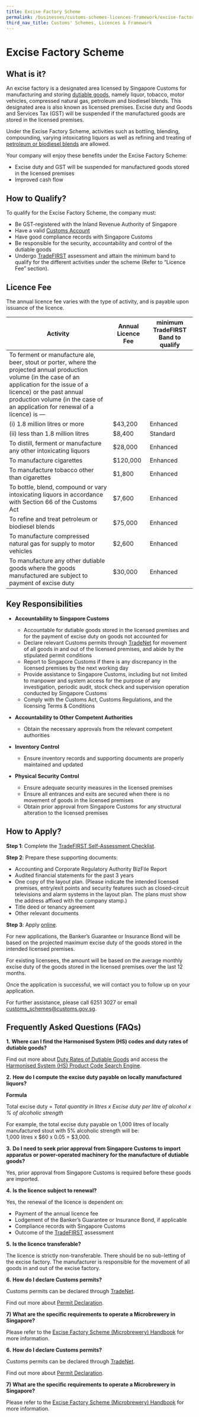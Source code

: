 ```yaml
---
title: Excise Factory Scheme
permalink: /businesses/customs-schemes-licences-framework/excise-factory-scheme
third_nav_title: Customs' Schemes, Licences & Framework
---
```


# Excise Factory Scheme

## What is it?

An excise factory is a designated area licensed by Singapore Customs for manufacturing and storing  [dutiable goods](https://singapore-customs-staging.netlify.app/businesses/valuation-duties-taxes-and-fees/duties-and-dutiable-goods), namely liquor, tobacco, motor vehicles, compressed natural gas, petroleum and biodiesel blends. This designated area is also known as licensed premises. Excise duty and Goods and Services Tax (GST) will be suspended if the manufactured goods are stored in the licensed premises.

Under the Excise Factory Scheme, activities such as bottling, blending, compounding, varying intoxicating liquors as well as refining and treating of  [petroleum or biodiesel blends](https://singapore-customs-staging.netlify.app/businesses/customs-schemes-licences-framework/petroleum-licences)  are allowed.

Your company will enjoy these benefits under the Excise Factory Scheme:

-   Excise duty and GST will be suspended for manufactured goods stored in the licensed premises
-   Improved cash flow

## How to Qualify?

To qualify for the Excise Factory Scheme, the company must:

-   Be GST-registered with the Inland Revenue Authority of Singapore
-   Have a valid  [Customs Account](https://singapore-customs-staging.netlify.app/businesses/registration-matters/registration-procedures-activate-update-terminate-customs-account)
-   Have good compliance records with Singapore Customs
-   Be responsible for the security, accountability and control of the dutiable goods
-   Undergo  [TradeFIRST](https://singapore-customs-staging.netlify.app/businesses/customs-schemes-licences-framework/trade-first) assessment and attain the minimum band to qualify for the different activities under the scheme (Refer to “Licence Fee” section).

## Licence Fee

The annual licence fee varies with the type of activity, and is payable upon issuance of the licence.

| Activity | Annual Licence Fee | minimum TradeFIRST Band to qualify |
|----------|--------------------|------------------------------------|
| To ferment or manufacture ale, beer, stout or porter, where the projected annual production volume (in the case of an application for the issue of a licence) or the past annual production volume (in the case of an application for renewal of a licence) is — |  |
| (i) 1.8 million litres or more | $43,200 | Enhanced |
| (ii) less than 1.8 million litres | $8,400 | Standard |
| To distill, ferment or manufacture any other intoxicating liquors | $28,000 | Enhanced |
| To manufacture cigarettes | $120,000 | Enhanced |
| To manufacture tobacco other than cigarettes | $1,800 | Enhanced | 
| To bottle, blend, compound or vary intoxicating liquors in accordance with Section 66 of the Customs Act | $7,600 | Enhanced |
| To refine and treat petroleum or biodiesel blends | $75,000 | Enhanced |
| To manufacture compressed natural gas for supply to motor vehicles | $2,600 | Enhanced |
| To manufacture any other dutiable goods where the goods manufactured are subject to payment of excise duty | $30,000 | Enhanced |


## Key Responsibilities

-   **Accountability to Singapore Customs**
    
    -   Accountable for dutiable goods stored in the licensed premises and for the payment of excise duty on goods not accounted for
    -   Declare relevant Customs permits through  [TradeNet](https://singapore-customs-staging.netlify.app/about-us/07a-overview) for movement of all goods in and out of the licensed premises, and abide by the stipulated permit conditions
    -   Report to Singapore Customs if there is any discrepancy in the licensed premises by the next working day
    -   Provide assistance to Singapore Customs, including but not limited to manpower and system access for the purpose of any investigation, periodic audit, stock check and supervision operation conducted by Singapore Customs
    -   Comply with the Customs Act, Customs Regulations, and the licensing Terms & Conditions

-   **Accountability to Other Competent Authorities**
    -   Obtain the necessary approvals from the relevant competent authorities

-   **Inventory Control**
    -   Ensure inventory records and supporting documents are properly maintained and updated

-   **Physical Security Control**
    -   Ensure adequate security measures in the licensed premises
    -   Ensure all entrances and exits are secured when there is no movement of goods in the licensed premises
    -   Obtain prior approval from Singapore Customs for any structural alteration to the licensed premises

## How to Apply?

**Step 1**: Complete the  [TradeFIRST Self-Assessment Checklist](https://www.customs.gov.sg/-/media/tradefirst-selfassessment-checklist-approved-31may2019.xlsx?la=en&hash=ED74065B31B86785B1F625E9D4DBCE2AFFF77DF7).

**Step 2**: Prepare these supporting documents:

-   Accounting and Corporate Regulatory Authority BizFile Report
-   Audited financial statements for the past 3 years
-   One copy of the layout plan. (Please indicate the intended licensed premises, entry/exit points and security features such as closed-circuit televisions and alarm systems in the layout plan. The plans must show the address affixed with the company stamp.)
-   Title deed or tenancy agreement
-   Other relevant documents

**Step 3**: Apply  [online](http://eservices.customs.gov.sg/scripts/customs/whselic/WHS1_Form.asp).

For new applications, the Banker’s Guarantee or Insurance Bond will be based on the projected maximum excise duty of the goods stored in the intended licensed premises.

For existing licensees, the amount will be based on the average monthly excise duty of the goods stored in the licensed premises over the last 12 months.

Once the application is successful, we will contact you to follow up on your application.

For further assistance, please call 6251 3027 or email  [customs_schemes@customs.gov.sg](mailto:customs_schemes@customs.gov.sg).

## Frequently Asked Questions (FAQs)

**1.** **Where can I find the Harmonised System (HS) codes and duty rates of dutiable goods?**

Find out more about  [Duty Rates of Dutiable Goods](https://singapore-customs-staging.netlify.app/businesses/valuation-duties-taxes--fees/duties-and-dutiable-goods/list-of-dutiable-goods) and access the  [Harmonised System (HS) Product Code Search Engine](https://www.tradenet.gov.sg/tradenet/portlets/search/searchHSCA/searchInitHSCA.do).

**2.** **How do I compute the excise duty payable on locally manufactured liquors?**

**Formula**

Total excise duty = *Total quantity in litres x Excise duty per litre of alcohol x % of alcoholic strength*

For example, the total excise duty payable on 1,000 litres of locally manufactured stout with 5% alcoholic strength will be:  
1,000 litres x $60 x 0.05 = $3,000.

**3.** **Do I need to seek prior approval from Singapore Customs to import apparatus or power-operated machinery for the manufacture of dutiable goods?**

Yes, prior approval from Singapore Customs is required before these goods are imported.

**4.** **Is the licence subject to renewal?**

Yes, the renewal of the licence is dependent on:

-   Payment of the annual licence fee
-   Lodgement of the Banker’s Guarantee or Insurance Bond, if applicable
-   Compliance records with Singapore Customs
-   Outcome of the  [TradeFIRST](https://singapore-customs-staging.netlify.app/businesses/customs-schemes-licences-framework/trade-first) assessment

**5.** **Is the licence transferable?**

The licence is strictly non-transferable. There should be no sub-letting of the excise factory. The manufacturer is responsible for the movement of all goods in and out of the excise factory.

**6.** **How do I declare Customs permits?**

Customs permits can be declared through  [TradeNet](https://singapore-customs-staging.netlify.app/about-us/07a-overview).

Find out more about  [Permit Declaration](https://singapore-customs-staging.netlify.app/businesses/registration-matters/overview).

**7)** **What are the specific requirements to operate a Microbrewery in Singapore?**

Please refer to the  [Excise Factory Scheme (Microbrewery) Handbook](https://www.customs.gov.sg/-/media/20191202-excise-factory-scheme-microbrewery-handbook-fourth-ed.pdf?la=en&hash=2C1D3B2F761BA1F6E7F9EB22920152D11EAE0ED9)  for more information.

**6.** **How do I declare Customs permits?**

Customs permits can be declared through  [TradeNet](https://www.customs.gov.sg/about-us/national-single-window/tradenet).

Find out more about  [Permit Declaration](https://www.customs.gov.sg/businesses/registering-to-trade/quick-guide-on-registration-matters).

**7)** **What are the specific requirements to operate a Microbrewery in Singapore?**

Please refer to the  [Excise Factory Scheme (Microbrewery) Handbook](https://www.customs.gov.sg/-/media/20191202-excise-factory-scheme-microbrewery-handbook-fourth-ed.pdf?la=en&hash=2C1D3B2F761BA1F6E7F9EB22920152D11EAE0ED9)  for more information.
